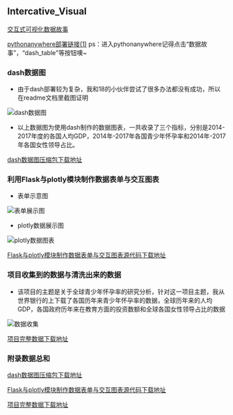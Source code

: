 ## Intercative_Visual

[交互式可视化数据故事](https://nfunm010.gitee.io/interactive_visual/)

[pythonanywhere部署链接(1)](http://lsm.pythonanywhere.com/)
ps：进入pythonanywhere记得点击“数据故事”，“dash_table"等按钮噢~

### dash数据图

- 由于dash部署较为复杂，我和18的小伙伴尝试了很多办法都没有成功，所以在readme文档里截图证明

![dash数据图](https://images.gitee.com/uploads/images/2020/0105/161916_28868b2e_1648233.png "dash.png")
 
 - 以上数据图为使用dash制作的数据图表，一共收录了三个指标，分别是2014-2017年度的各国人均GDP，2014年-2017年各国青少年怀孕率和2014年-2017年各国女性领导占比。

[dash数据图压缩包下载地址](https://gitee.com/NFUNM010/Interactive_Visual/blob/master/dash.zip)

### 利用Flask与plotly模块制作数据表单与交互图表

- 表单示意图

![表单展示图](https://images.gitee.com/uploads/images/2020/0105/164919_f36ad46d_1648233.png "表单.png")

- plotly数据展示图

![plotly数据图表](https://images.gitee.com/uploads/images/2020/0105/165019_cfa8ecaa_1648233.png "表单2.png")

[Flask与plotly模块制作数据表单与交互图表源代码下载地址](https://gitee.com/NFUNM010/Interactive_Visual/blob/master/%E8%A1%A8%E5%8D%95%E4%BB%A3%E7%A0%81.zip)

### 项目收集到的数据与清洗出来的数据

- 该项目的主题是关于全球青少年怀孕率的研究分析，针对这一项目主题，我从世界银行的上下载了各国历年来青少年怀孕率的数据，全球历年来的人均GDP，各国政府历年来在教育方面的投资数额和全球各国女性领导占比的数据

![数据收集](https://images.gitee.com/uploads/images/2020/0105/170511_72bc03e7_1648233.png "数据收集.png")

[项目完整数据下载地址](https://gitee.com/NFUNM010/Interactive_Visual/blob/master/project(4).zip)


### 附录数据总和

[dash数据图压缩包下载地址](https://gitee.com/NFUNM010/Interactive_Visual/blob/master/dash.zip)

[Flask与plotly模块制作数据表单与交互图表源代码下载地址](https://gitee.com/NFUNM010/Interactive_Visual/blob/master/%E8%A1%A8%E5%8D%95%E4%BB%A3%E7%A0%81.zip)

[项目完整数据下载地址](https://gitee.com/NFUNM010/Interactive_Visual/blob/master/project(4).zip)





